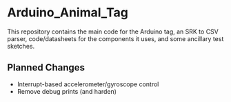 # Arduino_Animal_Tag
This repository contains the main code for the Arduino tag, an SRK to CSV parser, code/datasheets for the components it uses, and some ancillary test sketches.

## Planned Changes

* Interrupt-based accelerometer/gyroscope control
* Remove debug prints (and harden)
